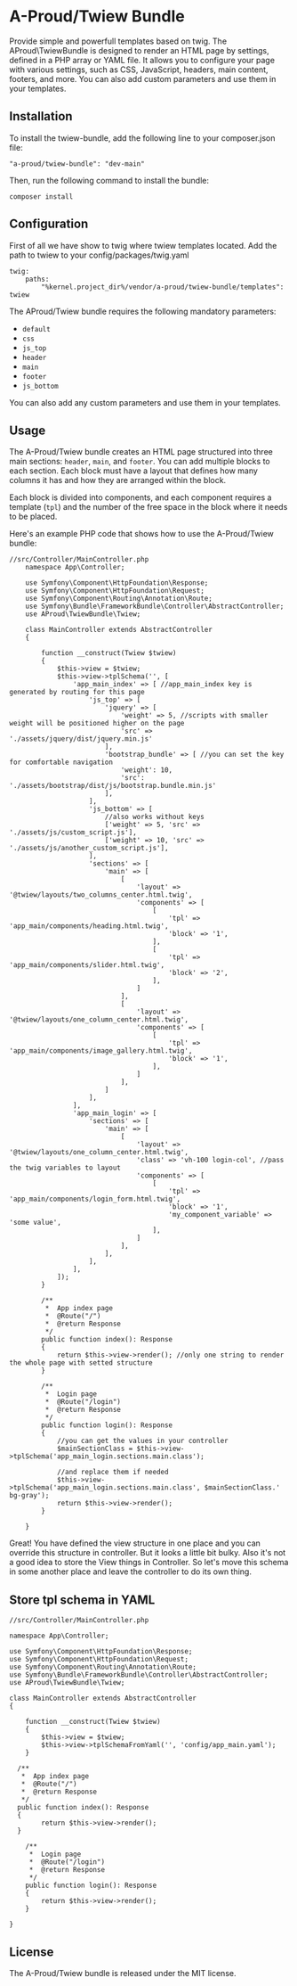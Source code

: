 A-Proud/Twiew Bundle
====================
Provide simple and powerfull templates based on twig. The AProud\TwiewBundle is designed to render an HTML page by settings, defined in a PHP array or YAML file. It allows you to configure your page with various settings, such as CSS, JavaScript, headers, main content, footers, and more. You can also add custom parameters and use them in your templates.

Installation
------------

To install the twiew-bundle, add the following line to your composer.json file:

`"a-proud/twiew-bundle": "dev-main"`

Then, run the following command to install the bundle:

`composer install`

Configuration
-------------

First of all we have show to twig where twiew templates located. 
Add the path to twiew to your config/packages/twig.yaml

    twig:
        paths:
            "%kernel.project_dir%/vendor/a-proud/twiew-bundle/templates": twiew
        
The AProud/Twiew bundle requires the following mandatory parameters:

*   `default`
*   `css`
*   `js_top`
*   `header`
*   `main`
*   `footer`
*   `js_bottom`

You can also add any custom parameters and use them in your templates.

Usage
-----

The A-Proud/Twiew bundle creates an HTML page structured into three main sections: `header`, `main`, and `footer`. You can add multiple blocks to each section. Each block must have a layout that defines how many columns it has and how they are arranged within the block.

Each block is divided into components, and each component requires a template (`tpl`) and the number of the free space in the block where it needs to be placed.

Here's an example PHP code that shows how to use the A-Proud/Twiew bundle:

    //src/Controller/MainController.php
		namespace App\Controller;

		use Symfony\Component\HttpFoundation\Response;
		use Symfony\Component\HttpFoundation\Request;
		use Symfony\Component\Routing\Annotation\Route;
		use Symfony\Bundle\FrameworkBundle\Controller\AbstractController;
		use AProud\TwiewBundle\Twiew;

		class MainController extends AbstractController
		{
			
			function __construct(Twiew $twiew)
			{
				$this->view = $twiew;
				$this->view->tplSchema('', [
					'app_main_index' => [ //app_main_index key is generated by routing for this page 
						'js_top' => [
							'jquery' => [
								'weight' => 5, //scripts with smaller weight will be positioned higher on the page
								'src' => './assets/jquery/dist/jquery.min.js'
							],
							'bootstrap_bundle' => [ //you can set the key for comfortable navigation
								'weight': 10,
								'src': './assets/bootstrap/dist/js/bootstrap.bundle.min.js'
							],
						],
						'js_bottom' => [
							//also works without keys
							['weight' => 5, 'src' => './assets/js/custom_script.js'],
							['weight' => 10, 'src' => './assets/js/another_custom_script.js'],
						],
						'sections' => [
							'main' => [
								[
									'layout' => '@twiew/layouts/two_columns_center.html.twig',
									'components' => [
										[
											'tpl' => 'app_main/components/heading.html.twig',
											'block' => '1',
										],
										[
											'tpl' => 'app_main/components/slider.html.twig',
											'block' => '2',
										],
									]
								],
								[
									'layout' => '@twiew/layouts/one_column_center.html.twig',
									'components' => [
										[
											'tpl' => 'app_main/components/image_gallery.html.twig',
											'block' => '1',
										],
									]
								],
							]
						],
					],
					'app_main_login' => [
						'sections' => [
							'main' => [
								[
									'layout' => '@twiew/layouts/one_column_center.html.twig',
									'class' => 'vh-100 login-col', //pass the twig variables to layout
									'components' => [
										[
											'tpl' => 'app_main/components/login_form.html.twig',
											'block' => '1',
											'my_component_variable' => 'some value',
										],
									]
								],
							],
						],
					],
				]);
			}
			
			/**
			 *  App index page
			 *  @Route("/")
			 *  @return Response
			 */
			public function index(): Response
			{
				return $this->view->render(); //only one string to render the whole page with setted structure
			}
			
			/**
			 *  Login page
			 *  @Route("/login")
			 *  @return Response
			 */
			public function login(): Response
			{
				//you can get the values in your controller
				$mainSectionClass = $this->view->tplSchema('app_main_login.sections.main.class');
				
				//and replace them if needed
				$this->view->tplSchema('app_main_login.sections.main.class', $mainSectionClass.' bg-gray');
				return $this->view->render();
			}

		}

Great! You have defined the view structure in one place and you can override this structure in controller. 
But it looks a little bit bulky. Also it's not a good idea to store the View things in Controller.
So let's move this schema in some another place and leave the controller to do its own thing. 

Store tpl schema in YAML
------------------------
    
    //src/Controller/MainController.php
    
    namespace App\Controller;
    
    use Symfony\Component\HttpFoundation\Response;
    use Symfony\Component\HttpFoundation\Request;
    use Symfony\Component\Routing\Annotation\Route;
    use Symfony\Bundle\FrameworkBundle\Controller\AbstractController;
    use AProud\TwiewBundle\Twiew;

    class MainController extends AbstractController
    {
	
	    function __construct(Twiew $twiew)
	    {
		    $this->view = $twiew;
		    $this->view->tplSchemaFromYaml('', 'config/app_main.yaml');
	    }
	
      /**
       *  App index page
       *  @Route("/")
       *  @return Response
       */
      public function index(): Response
      {
		    return $this->view->render();
      }
	
	    /**
	     *  Login page
	     *  @Route("/login")
	     *  @return Response
	     */
	    public function login(): Response
	    {
		    return $this->view->render();
	    }

    }




License
-------

The A-Proud/Twiew bundle is released under the MIT license.